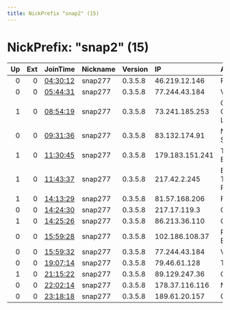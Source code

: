 ```yaml
---
title: NickPrefix "snap2" (15)
---
```


# NickPrefix: "snap2" (15)

|   Up |   Ext | JoinTime                                                                                            | Nickname   | Version   | IP              | AS                                | CC   |   ORp |   Dirp | OS    | Contact   |   eFamMembers |
|-----:|------:|:----------------------------------------------------------------------------------------------------|:-----------|:----------|:----------------|:----------------------------------|:-----|------:|-------:|:------|:----------|--------------:|
|    0 |     0 | [04:30:12](https://metrics.torproject.org/rs.html#details/0C9AE026F5D1F5C707BF1E5315BCBFBAFBB13515) | snap277    | 0.3.5.8   | 46.219.12.146   | Freenet LTD                       | ua   | 33507 |      0 | Linux | None      |             1 |
|    0 |     0 | [05:44:31](https://metrics.torproject.org/rs.html#details/CE3860EA9FEEF2873332E1DA0B205FE75E34C825) | snap277    | 0.3.5.8   | 77.244.43.184   | Volia                             | ua   | 43251 |      0 | Linux | None      |             1 |
|    1 |     0 | [08:54:19](https://metrics.torproject.org/rs.html#details/8CF7989AB9058F585F5C2C48DE9BECCCB09F7535) | snap277    | 0.3.5.8   | 73.241.185.253  | Comcast Cable Communications, LLC | us   | 44133 |      0 | Linux | None      |             1 |
|    0 |     0 | [09:31:36](https://metrics.torproject.org/rs.html#details/993A774426E6F974E4611758ED9D782FA0E39487) | snap277    | 0.3.5.8   | 83.132.174.91   | Nos Comunicacoes, S.A.            | pt   | 38447 |      0 | Linux | None      |             1 |
|    1 |     0 | [11:30:45](https://metrics.torproject.org/rs.html#details/65B14C24DD16ABADA4E4431692DB8A4C89956799) | snap277    | 0.3.5.8   | 179.183.151.241 | TELEFu00D4NICA BRASIL S.A         | br   | 39275 |      0 | Linux | None      |             1 |
|    1 |     0 | [11:43:37](https://metrics.torproject.org/rs.html#details/4D4CBD7F1343A35F5AC58574877C303614217436) | snap277    | 0.3.5.8   | 217.42.2.245    | British Telecommunications PLC    | gb   | 44173 |      0 | Linux | None      |             1 |
|    1 |     0 | [14:13:29](https://metrics.torproject.org/rs.html#details/E3F836B2F21300810EE009E3312B4FB1BAA36D3A) | snap277    | 0.3.5.8   | 81.57.168.206   | Free SAS                          | fr   | 35991 |      0 | Linux | None      |             1 |
|    0 |     0 | [14:24:30](https://metrics.torproject.org/rs.html#details/E66DAE56FDD66B4FE9A7E36F0BBF3EF371379BA8) | snap277    | 0.3.5.8   | 217.17.119.3    | OOO KISS                          | ru   | 43489 |      0 | Linux | None      |             1 |
|    1 |     0 | [14:25:26](https://metrics.torproject.org/rs.html#details/D912BDBF513A9C9C293E7F55A313CFB5020868DF) | snap277    | 0.3.5.8   | 86.213.36.110   | Orange                            | fr   | 35567 |      0 | Linux | None      |             1 |
|    0 |     0 | [15:59:28](https://metrics.torproject.org/rs.html#details/DC10865A3814B8BA7CA232D5507B9A67FED5C90B) | snap277    | 0.3.5.8   | 102.186.108.37  | RAYA Telecom - Egypt              | eg   | 41107 |      0 | Linux | None      |             1 |
|    0 |     0 | [15:59:32](https://metrics.torproject.org/rs.html#details/59EC64D71314D69E31863A0E8344231DD03DFC9E) | snap277    | 0.3.5.8   | 77.244.43.184   | Volia                             | ua   | 40419 |      0 | Linux | None      |             1 |
|    0 |     0 | [19:07:14](https://metrics.torproject.org/rs.html#details/7CA7D745F3A037F373A8933A671BC7FA8638EFBE) | snap277    | 0.3.5.8   | 79.46.61.128    | Telecom Italia                    | it   | 37973 |      0 | Linux | None      |             1 |
|    1 |     0 | [21:15:22](https://metrics.torproject.org/rs.html#details/9F287CDC46320D2CE30676DD89E4F1199D6CDA9F) | snap277    | 0.3.5.8   | 89.129.247.36   | Orange Espagne SA                 | es   | 38613 |      0 | Linux | None      |             1 |
|    0 |     0 | [22:02:14](https://metrics.torproject.org/rs.html#details/76C795AD9DFF3EFCC0E056FD5293F7986D57CA39) | snap277    | 0.3.5.8   | 178.37.116.116  | Netia SA                          | pl   | 34473 |      0 | Linux | None      |             1 |
|    0 |     0 | [23:18:18](https://metrics.torproject.org/rs.html#details/8B38224CCE0C30C7E5FAADB3F59180BA3C7D372B) | snap277    | 0.3.5.8   | 189.61.20.157   | CLARO S.A.                        | br   | 39767 |      0 | Linux | None      |             1 |
